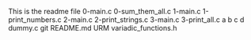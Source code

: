 This is the readme file
0-main.c
0-sum_them_all.c
1-main.c
1-print_numbers.c
2-main.c
2-print_strings.c
3-main.c
3-print_all.c
a
b
c
d
dummy.c
git
README.md
URM
variadic_functions.h
